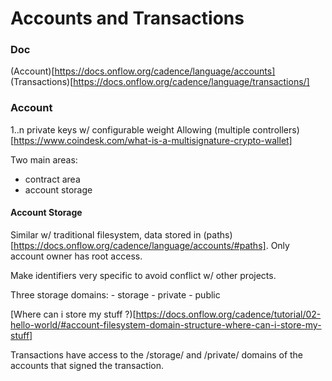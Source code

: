 # Accounts and Transactions

### Doc

(Account)[https://docs.onflow.org/cadence/language/accounts]
(Transactions)[https://docs.onflow.org/cadence/language/transactions/]

### Account

1..n private keys w/ configurable weight
Allowing (multiple controllers)[https://www.coindesk.com/what-is-a-multisignature-crypto-wallet]

Two main areas:

- contract area
- account storage

#### Account Storage

Similar w/ traditional filesystem, data stored in (paths)[https://docs.onflow.org/cadence/language/accounts/#paths]. Only account owner has root access.

Make identifiers very specific to avoid conflict w/ other projects.

Three storage domains:
    - storage
    - private
    - public

[Where can i store my stuff ?)[https://docs.onflow.org/cadence/tutorial/02-hello-world/#account-filesystem-domain-structure-where-can-i-store-my-stuff]

Transactions have access to the /storage/ and /private/ domains of the accounts that signed the transaction.
